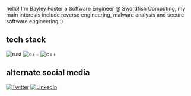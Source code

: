 hello! I'm Bayley Foster a Software Engineer @ Swordfish Computing, my main interests include reverse engineering, malware analysis and secure software engineering :)

## tech stack
<p>
<img alt="rust" src="https://img.shields.io/badge/-Rust-FB542B?style=flat-square&logo=rust&logoColor=white" />
<img alt="c++" src="https://img.shields.io/badge/-C/C++-2088FF?style=flat-square&logo=c%2B%2B&logoColor=white" />
<img alt="c++" src="https://img.shields.io/badge/-C%23-80c904?style=flat-square&logo=csharp&logoColor=white" />
</p>

## alternate social media
<p>
<a href="https://twitter.com/apekros" target="_blank"><img alt="Twitter" src="https://img.shields.io/badge/twitter-%231DA1F2.svg?&style=for-the-badge&logo=twitter&logoColor=white" /></a> <a href="https://www.linkedin.com/in/bayleyfoster" target="_blank"><img alt="LinkedIn" src="https://img.shields.io/badge/linkedin-%230077B5.svg?&style=for-the-badge&logo=linkedin&logoColor=white" /></a>
</p>
